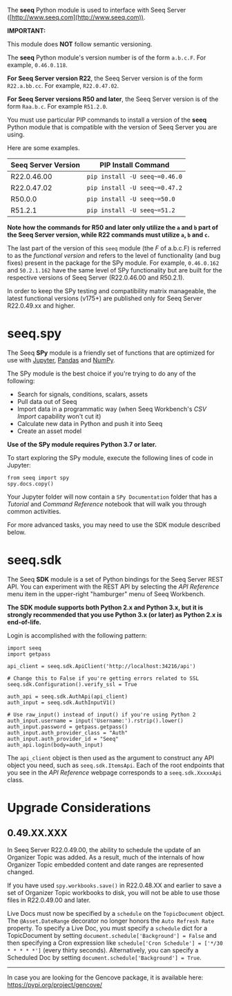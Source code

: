 
The **seeq** Python module is used to interface with Seeq Server ([http://www.seeq.com](http://www.seeq.com)).

**IMPORTANT:**

This module does **NOT** follow semantic versioning.

The **seeq** Python module's version number is of the form `a.b.c.F`. For example, `0.46.0.118`.

**For Seeq Server version R22**, the Seeq Server version is of the form `R22.a.bb.cc`. 
For example, `R22.0.47.02`. 

**For Seeq Server versions R50 and later**, the Seeq Server version is of the form `Raa.b.c`.
For example `R51.2.0`.

You must use particular PIP commands to install a version of the **seeq** Python module that is compatible
with the version of Seeq Server you are using.

Here are some examples.

| Seeq Server Version | PIP Install Command |
|---------------------|-------------------------------|
| R22.0.46.00 | `pip install -U seeq~=0.46.0` |
| R22.0.47.02 | `pip install -U seeq~=0.47.2` |
| R50.0.0 | `pip install -U seeq~=50.0` |
| R51.2.1 | `pip install -U seeq~=51.2` |

**Note how the commands for R50 and later only utilize the `a` and `b` part of the Seeq Server version,
while R22 commands must utilize `a`, `b` and `c`.**

The last part of the version of this `seeq` module (the _F_ of a.b.c.F) is referred to as the
_functional version_ and refers to the level of functionality (and bug fixes) present in the package
for the SPy module. For example, `0.46.0.162` and `50.2.1.162` have the same level of SPy functionality
but are built for the respective versions of Seeq Server (R22.0.46.00 and R50.2.1).

In order to keep the SPy testing and compatibility matrix manageable, the latest functional versions (v175+) are
published only for Seeq Server R22.0.49.xx and higher.  

# seeq.spy

The Seeq **SPy** module is a friendly set of functions that are optimized for use with
[Jupyter](https://jupyter.org), [Pandas](https://pandas.pydata.org/) and [NumPy](https://www.numpy.org/).

The SPy module is the best choice if you're trying to do any of the following:

- Search for signals, conditions, scalars, assets
- Pull data out of Seeq
- Import data in a programmatic way (when Seeq Workbench's *CSV Import* capability won't cut it)
- Calculate new data in Python and push it into Seeq
- Create an asset model

**Use of the SPy module requires Python 3.7 or later.**

To start exploring the SPy module, execute the following lines of code in Jupyter:

```
from seeq import spy
spy.docs.copy()
```

Your Jupyter folder will now contain a `SPy Documentation` folder that has a *Tutorial* and *Command Reference*
notebook that will walk you through common activities.

For more advanced tasks, you may need to use the SDK module described below.

# seeq.sdk

The Seeq **SDK** module is a set of Python bindings for the Seeq Server REST API. You can experiment with the
REST API by selecting the *API Reference* menu item in the upper-right "hamburger" menu of Seeq Workbench.

**The SDK module supports both Python 2.x and Python 3.x, but it is strongly recommended that you use Python 3.x
(or later) as Python 2.x is end-of-life.**

Login is accomplished with the following pattern:

```
import seeq
import getpass

api_client = seeq.sdk.ApiClient('http://localhost:34216/api')

# Change this to False if you're getting errors related to SSL
seeq.sdk.Configuration().verify_ssl = True

auth_api = seeq.sdk.AuthApi(api_client)
auth_input = seeq.sdk.AuthInputV1()

# Use raw_input() instead of input() if you're using Python 2
auth_input.username = input('Username:').rstrip().lower()
auth_input.password = getpass.getpass()
auth_input.auth_provider_class = "Auth"
auth_input.auth_provider_id = "Seeq"
auth_api.login(body=auth_input)
```

The `api_client` object is then used as the argument to construct any API object you need, such as
`seeq.sdk.ItemsApi`. Each of the root endpoints that you see in the *API Reference* webpage corresponds
to a `seeq.sdk.XxxxxApi` class.

# Upgrade Considerations

## 0.49.XX.XXX

In Seeq Server R22.0.49.00, the ability to schedule the update of an Organizer Topic was added. As
a result, much of the internals of how Organizer Topic embedded content and date ranges are represented
changed.

If you have used `spy.workbooks.save()` in R22.0.48.XX and earlier to save a set of Organizer Topic
workbooks to disk, you will not be able to use those files in R22.0.49.00 and later.

Live Docs must now be specified by a `schedule` on the `TopicDocument` object. The `@Asset.DateRange`
decorator no longer honors the `Auto Refresh Rate` property. To specify a Live Doc, you must specify a
`schedule` dict for a TopicDocument by setting `document.schedule['Background'] = False` and then
specifying a Cron expression like `schedule['Cron Schedule'] = ['*/30 * * * * *']` (every thirty seconds).
Alternatively, you can specify a Scheduled Doc by setting `document.schedule['Background'] = True`.

----------

In case you are looking for the Gencove package, it is available here: https://pypi.org/project/gencove/